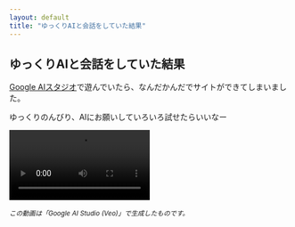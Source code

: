 ```yaml
---
layout: default
title: "ゆっくりAIと会話をしていた結果"
---
```


<article>
  <h2>ゆっくりAIと会話をしていた結果</h2>
  <p><a href="https://aistudio.google.com/">Google AIスタジオ</a>で遊んでいたら、なんだかんだでサイトができてしまいました。</p>
  <p>ゆっくりのんびり、AIにお願いしていろいろ試せたらいいなー</p>
  <video width="50%" controls>
    <source src="/video_generation1.mp4" type="video/mp4">
    お使いのブラウザは動画の再生に対応していません。
  </video>
  <p><small><em>この動画は「Google AI Studio (Veo)」で生成したものです。</em></small></p>
</article>
